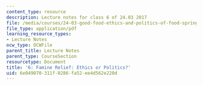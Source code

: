 ```yaml
---
content_type: resource
description: Lecture notes for class 6 of 24.03 2017
file: /media/courses/24-03-good-food-ethics-and-politics-of-food-spring-2017/6e049070311f0286fa52ee4d562e220d_MIT24_03S17_lec06.pdf
file_type: application/pdf
learning_resource_types:
- Lecture Notes
ocw_type: OCWFile
parent_title: Lecture Notes
parent_type: CourseSection
resourcetype: Document
title: '6: Famine Relief: Ethics or Politics?'
uid: 6e049070-311f-0286-fa52-ee4d562e220d
---
```

